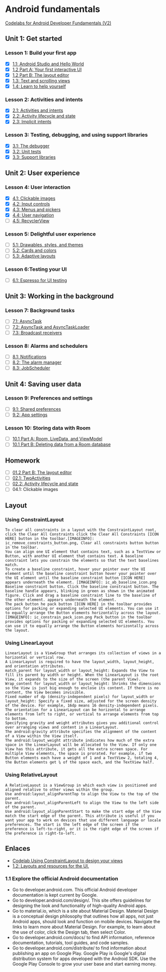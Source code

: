 # Android fundamentals

[Codelabs for Android Developer Fundamentals (V2)](https://developer.android.com/courses/fundamentals-training/toc-v2)

## Unit 1: Get started

### Lesson 1: Build your first app

- [X] [1.1: Android Studio and Hello World](https://codelabs.developers.google.com/codelabs/android-training-hello-world/index.html?index=..%2F..%2Fandroid-training#0)
- [X] [1.2 Part A: Your first interactive UI](https://codelabs.developers.google.com/codelabs/android-training-layout-editor-part-a/index.html?index=..%2F..%2Fandroid-training#0)
- [X] [1.2 Part B: The layout editor](https://codelabs.developers.google.com/codelabs/android-training-layout-editor-part-b/index.html?index=..%2F..%2Fandroid-training#0)
- [X] [1.3: Text and scrolling views](https://codelabs.developers.google.com/codelabs/android-training-text-and-scrolling-views/index.html?index=..%2F..%2Fandroid-training#0)
- [X] [1.4: Learn to help yourself](https://codelabs.developers.google.com/codelabs/android-training-available-resources/index.html?index=..%2F..%2Fandroid-training#0)

### Lesson 2: Activities and intents

- [X] [2.1: Activities and intents](https://codelabs.developers.google.com/codelabs/android-training-create-an-activity/index.html?index=..%2F..%2Fandroid-training#0)
- [X] [2.2: Activity lifecycle and state](https://codelabs.developers.google.com/codelabs/android-training-activity-lifecycle-and-state/index.html?index=..%2F..%2Fandroid-training#0)
- [X] [2.3: Implicit intents](https://codelabs.developers.google.com/codelabs/android-training-activity-with-implicit-intent/index.html?index=..%2F..%2Fandroid-training#0)

### Lesson 3: Testing, debugging, and using support libraries

- [X] [3.1: The debugger](https://codelabs.developers.google.com/codelabs/android-training-using-debugger/index.html?index=..%2F..%2Fandroid-training#0)
- [X] [3.2: Unit tests](https://codelabs.developers.google.com/codelabs/android-training-unit-tests/index.html?index=..%2F..%2Fandroid-training#0)
- [X] [3.3: Support libraries](https://codelabs.developers.google.com/codelabs/android-training-support-libraries/index.html?index=..%2F..%2Fandroid-training#0)

## Unit 2: User experience

### Lesson 4: User interaction

- [X] [4.1: Clickable images](https://codelabs.developers.google.com/codelabs/android-training-clickable-images/index.html?index=..%2F..%2Fandroid-training#0)
- [X] [4.2: Input controls](https://codelabs.developers.google.com/codelabs/android-training-input-controls/index.html?index=..%2F..%2Fandroid-training#0)
- [X] [4.3: Menus and pickers](https://codelabs.developers.google.com/codelabs/android-training-menus-and-pickers/index.html?index=..%2F..%2Fandroid-training#0)
- [X] [4.4: User navigation](https://codelabs.developers.google.com/codelabs/android-training-provide-user-navigation/index.html?index=..%2F..%2Fandroid-training#0)
- [ ] [4.5: RecyclerView](https://codelabs.developers.google.com/codelabs/android-training-create-recycler-view/index.html?index=..%2F..%2Fandroid-training#0)

### Lesson 5: Delightful user experience

- [ ] [5.1: Drawables, styles, and themes](https://codelabs.developers.google.com/codelabs/android-training-drawables-styles-and-themes/index.html?index=..%2F..%2Fandroid-training#0)
- [ ] [5.2: Cards and colors](https://codelabs.developers.google.com/codelabs/android-training-cards-and-colors/index.html?index=..%2F..%2Fandroid-training#0)
- [ ] [5.3: Adaptive layouts](https://codelabs.developers.google.com/codelabs/android-training-adaptive-layouts/index.html?index=..%2F..%2Fandroid-training#0)

### Lesson 6:Testing your UI

- [ ] [6.1: Espresso for UI testing](https://codelabs.developers.google.com/codelabs/android-training-espresso-for-ui-testing/index.html?index=..%2F..%2Fandroid-training#0)

## Unit 3: Working in the background

### Lesson 7: Background tasks

- [ ] [7.1: AsyncTask](https://codelabs.developers.google.com/codelabs/android-training-create-asynctask/index.html?index=..%2F..%2Fandroid-training#0)
- [ ] [7.2: AsyncTask and AsyncTaskLoader](https://codelabs.developers.google.com/codelabs/android-training-asynctask-asynctaskloader/index.html?index=..%2F..%2Fandroid-training#0)
- [ ] [7.3: Broadcast receivers](https://codelabs.developers.google.com/codelabs/android-training-broadcast-receivers/index.html?index=..%2F..%2Fandroid-training#0)

### Lesson 8: Alarms and schedulers

- [ ] [8.1: Notifications](https://codelabs.developers.google.com/codelabs/android-training-notifications/index.html?index=..%2F..%2Fandroid-training#0)
- [ ] [8.2: The alarm manager](https://codelabs.developers.google.com/codelabs/android-training-alarm-manager/index.html?index=..%2F..%2Fandroid-training#0)
- [ ] [8.3: JobScheduler](https://codelabs.developers.google.com/codelabs/android-training-job-scheduler/index.html?index=..%2F..%2Fandroid-training#0)

## Unit 4: Saving user data

### Lesson 9: Preferences and settings

- [ ] [9.1: Shared preferences](https://codelabs.developers.google.com/codelabs/android-training-shared-preferences/index.html?index=..%2F..%2Fandroid-training#0)
- [ ] [9.2: App settings](https://codelabs.developers.google.com/codelabs/android-training-adding-settings-to-app/index.html?index=..%2F..%2Fandroid-training#0)

### Lesson 10: Storing data with Room

- [ ] [10.1 Part A: Room, LiveData, and ViewModel](https://codelabs.developers.google.com/codelabs/android-training-livedata-viewmodel/index.html?index=..%2F..%2Fandroid-training#0)
- [ ] [10.1 Part B: Deleting data from a Room database](https://codelabs.developers.google.com/codelabs/android-training-room-delete-data/index.html?index=..%2F..%2Fandroid-training#0)

## Homework

- [ ] [01.2 Part B: The layout editor](https://codelabs.developers.google.com/codelabs/android-training-layout-editor-part-b/#9)
- [ ] [02.1: TwoActivities](https://codelabs.developers.google.com/codelabs/android-training-layout-editor-part-b/#9)
- [ ] [02.2: Activity lifecycle and state](https://codelabs.developers.google.com/codelabs/android-training-activity-lifecycle-and-state/index.html?index=..%2F..%2Fandroid-training#5)
- [ ] 04.1: Clickable images

## Layout

### Using ConstraintLayout

    To clear all constraints in a layout with the ConstraintLayout root, click the Clear All Constraints click the Clear All Constraints [ICON HERE] button in the toolbar.[IMAGEINFO]: ic_remove_constraints_button.png, Clear all constraints button button in the toolbar.
    You can align one UI element that contains text, such as a TextView or Button, with another UI element that contains text. A baseline constraint lets you constrain the elements so that the text baselines match.
    To create a baseline constraint, hover your pointer over the UI element until the baseline constraint button hover your pointer over the UI element until the baseline constraint button [ICON HERE] appears underneath the element. [IMAGEINFO]: ic_ab_baseline_icon.png Baseline constraint button. Click the baseline constraint button. The baseline handle appears, blinking in green as shown in the animated figure. Click and drag a baseline constraint line to the baseline of the other element. appears underneath the element.
    The pack button he pack button [ICON HERE] in the toolbar provides options for packing or expanding selected UI elements. You can use it to equally arrange the Button elements horizontally across the layout.[IMAGEINFO]: ic_constrain_pack_icon.png Pack button in the toolbar provides options for packing or expanding selected UI elements. You can use it to equally arrange the Button elements horizontally across the layout.

### Using LinearLayout

    LinearLayout is a ViewGroup that arranges its collection of views in a horizontal or vertical row.
    A LinearLayout is required to have the layout_width, layout_height, and orientation attributes.
    match_parent for layout_width or layout_height: Expands the View to fill its parent by width or height. When the LinearLayout is the root View, it expands to the size of the screen (the parent View).
    Wrap_content for layout_width or layout_height: Shrinks the dimensions so the View is just big enough to enclose its content. If there is no content, the View becomes invisible.
    Fixed number of dp (density-independent pixels) for layout_width or layout_height: Specify a fixed size, adjusted for the screen density of the device. For example, 16dp means 16 density-independent pixels.
    The orientation for a LinearLayout can be horizontal to arrange elements from left to right, or vertical to arrange elements from top to bottom.
    Specifying gravity and weight attributes gives you additional control over arranging views and content in a LinearLayout.
    The android:gravity attribute specifies the alignment of the content of a View within the View itself.
    The android:layout_weight attribute indicates how much of the extra space in the LinearLayout will be allocated to the View. If only one View has this attribute, it gets all the extra screen space. For multiple View elements, the space is prorated. For example, if two Button elements each have a weight of 1 and a TextView 2, totaling 4, the Button elements get ¼ of the space each, and the TextView half.

### Using RelativeLayout

    A RelativeLayout is a ViewGroup in which each view is positioned and aligned relative to other views within the group.
    Use android:layout_alignParentTop to align the View to the top of the parent.
    Use android:layout_alignParentLeft to align the View to the left side of the parent.
    Use android:layout_alignParentStart to make the start edge of the View match the start edge of the parent. This attribute is useful if you want your app to work on devices that use different language or locale preferences. The start is the left edge of the screen if the preference is left-to-right, or it is the right edge of the screen if the preference is right-to-left.

## Enlaces

- [Codelab Using ConstraintLayout to design your views](https://codelabs.developers.google.com/codelabs/constraint-layout/index.html)
- [1.2: Layouts and resources for the UI.](https://google-developer-training.github.io/android-developer-fundamentals-course-concepts-v2/unit-1-get-started/lesson-1-build-your-first-app/1-2-c-layouts-and-resources-for-the-ui/1-2-c-layouts-and-resources-for-the-ui.html)

### 1.1 Explore the official Android documentation

- Go to developer.android.com. This official Android developer documentation is kept current by Google.
- Go to developer.android.com/design/. This site offers guidelines for designing the look and functionality of high-quality Android apps.
- Go to material.io, which is a site about Material Design. Material Design is a conceptual design philosophy that outlines how all apps, not just Android apps, should look and function on mobile devices. Navigate the links to learn more about Material Design. For example, to learn about the use of color, click the Design tab, then select Color.
- Go to developer.android.com/docs/ to find API information, reference documentation, tutorials, tool guides, and code samples.
- Go to developer.android.com/distribute/ to find information about publishing an app on Google Play. Google Play is Google's digital distribution system for apps developed with the Android SDK. Use the Google Play Console to grow your user base and start earning money.
